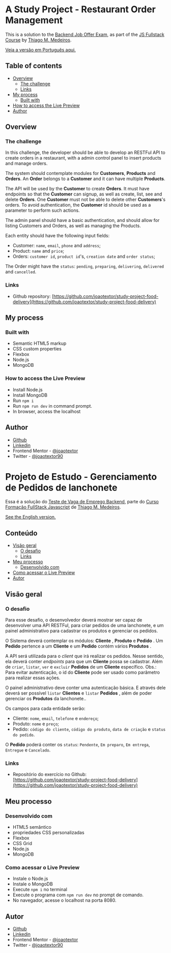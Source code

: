 # <a id="english"></a>A Study Project - Restaurant Order Management

This is a solution to the [Backend Job Offer Exam](https://github.com/thiagocontaparatestes/testes-vaga-emprego/blob/main/teste-backend-lanchonete.md), as part of the [JS Fullstack Course](https://go.hotmart.com/H75713532I) by [Thiago M. Medeiros](https://github.com/thiagommedeiros).

[Veja a versão em Português aqui.](#portuguese)

## Table of contents

- [Overview](#overview)
  - [The challenge](#the-challenge)
  - [Links](#links)
- [My process](#my-process)
  - [Built with](#built-with)
- [How to access the Live Preview](#how-to-access-the-live-preview)
- [Author](#author)

## Overview

### The challenge

In this challenge, the developer should be able to develop an RESTFul API to create orders in a restaurant, with a admin control panel to insert products and manage orders.

The system should contemplate modules for **Customers**, **Products** and **Orders**. An **Order** belongs to a **Customer** and it can have multiple **Products**.

The API will be used by the **Customer** to create **Orders**. It must have endpoints so that the **Customer** can signup, as well as create, list, see and delete **Orders**. One **Customer** must not be able to delete other **Customers**'s orders. To avoid authentication, the **Customer** id should be used as a parameter to perform such actions.

The admin panel should have a basic authentication, and should allow for listing Customers and Orders, as well as managing the Products.

Each entity should have the following input fields:

* Customer: `name`, `email`, `phone` and `address`;
* Product: `name` and `price`;
* Orders: `customer id`, `product id`'s, `creation date` and `order status`;

The Order might have the `status`: `pending`, `preparing`, `delivering`, `delivered` and `cancelled`.

### Links

- Github repository: [https://github.com/joaotextor/study-project-food-delivery](https://github.com/joaotextor/study-project-food-delivery)

## My process

### Built with

- Semantic HTML5 markup
- CSS custom properties
- Flexbox
- Node.js
- MongoDB

### How to access the Live Preview

* Install Node.js
* Install MongoDB
* Run ```npm i```
* Run ```npm run dev``` in command prompt.
* In browser, access the localhost

## Author

- [Github](https://github.com/joaotextor)
- [Linkedin](https://www.linkedin.com/in/joaotextor)
- Frontend Mentor - [@joaotextor](https://www.frontendmentor.io/profile/joaotextor)
- Twitter - [@joaotextor90](https://www.twitter.com/joaotextor90)

# <a id="portuguese"></a>Projeto de Estudo - Gerenciamento de Pedidos de lanchonete

Essa é a solução do [Teste de Vaga de Emprego Backend](https://github.com/thiagocontaparatestes/testes-vaga-emprego/blob/main/teste-backend-lanchonete.md), parte do [Curso Formação FullStack Javascript](https://go.hotmart.com/H75713532I) de [Thiago M. Medeiros](https://github.com/thiagommedeiros).

[See the English version.](#english)

## Conteúdo

- [Visão geral](#visão-geral)
  - [O desafio](#o-desafio)
  - [Links](#linkspt)
- [Meu processo](#meu-processo)
  - [Desenvolvido com](#desenvolvido-com)
- [Como acessar o Live Preview](#como-acessar-o-live-preview)
- [Autor](#autor)

## Visão geral

### O desafio

Para esse desafio, o desenvolvedor deverá mostrar ser capaz de desenvolver uma API RESTFul, para criar pedidos de uma lanchonete, e um painel administrativo para cadastrar os produtos e gerenciar os pedidos.

O Sistema deverá contemplar os módulos: **Cliente** , **Produto** e **Pedido** . Um **Pedido** pertence a um **Cliente** e um **Pedido** contém vários **Produtos** .

A API será utilizada para o *client* que irá realizar os pedidos. Nesse sentido, ela deverá conter *endpoints* para que um **Cliente** possa se cadastrar. Além de `criar`, `listar`, `ver` e `excluir` **Pedidos** de um **Cliente** específico. Obs.: Para evitar autenticação, o id do **Cliente** pode ser usado como parâmetro para realizar essas ações.

O painel administrativo deve conter uma autenticação básica. E através dele deverá ser possível `listar` **Clientes** e `listar` **Pedidos** , além de poder gerenciar os **Produtos** da lanchonete..

Os campos para cada entidade serão:

* Cliente: `nome`, `email`, `telefone` e `endereço`;
* Produto: `nome` e `preço`;
* Pedido: `código do cliente`, `código do produto`, `data de criação` e `status do pedido`.

O **Pedido** poderá conter os `status`: `Pendente`, `Em preparo`, `Em entrega`, `Entregue` e `Cancelado`.

### <a id="linkspt"></a>Links

- Repositório do exercício no Github: [https://github.com/joaotextor/study-project-food-delivery](https://github.com/joaotextor/study-project-food-delivery)

## Meu processo

### Desenvolvido com

- HTML5 semântico
- propriedades CSS personalizadas
- Flexbox
- CSS Grid
- Node.js
- MongoDB


### Como acessar o Live Preview

* Instale o Node.js
* Instale o MongoDB
* Execute ```npm i``` no terminal
* Execute o programa com ```npm run dev``` no prompt de comando.
* No navegador, acesse o localhost na porta 8080.

## Autor

- [Github](https://github.com/joaotextor)
- [Linkedin](https://www.linkedin.com/in/joaotextor)
- Frontend Mentor - [@joaotextor](https://www.frontendmentor.io/profile/joaotextor)
- Twitter - [@joaotextor90](https://www.twitter.com/joaotextor90)
